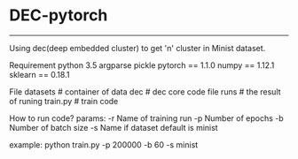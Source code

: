 # DEC-pytorch
---
Using dec(deep embedded cluster) to get 'n' cluster in Minist dataset.

Requirement
python 3.5
argparse
pickle
pytorch == 1.1.0
numpy == 1.12.1
sklearn == 0.18.1

File
datasets # container of data
dec # dec core code file
runs # the result of runing
train.py # train code

How to run code?
params:
-r Name of training run
-p Number of epochs
-b Number of batch size
-s Name if dataset default is minist

example:
python train.py -p 200000 -b 60 -s minist
